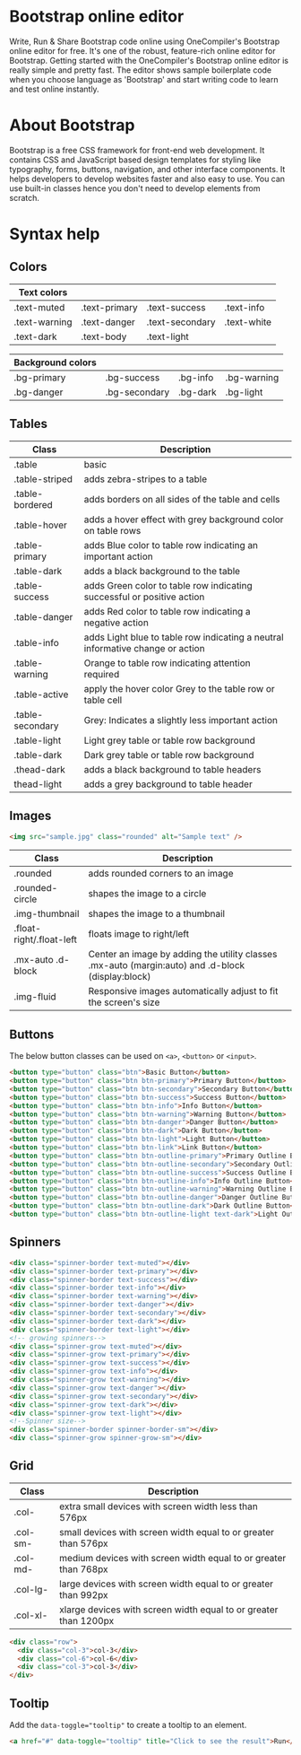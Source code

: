 # Bootstrap online editor
Write, Run & Share Bootstrap code online using OneCompiler's Bootstrap online editor for free. It's one of the robust, feature-rich online editor for Bootstrap. Getting started with the OneCompiler's Bootstrap online editor is really simple and pretty fast. The editor shows sample boilerplate code when you choose language as 'Bootstrap' and start writing code to learn and test online instantly.

# About Bootstrap

Bootstrap is a free CSS framework for front-end web development. It contains CSS and JavaScript based design templates for styling like typography, forms, buttons, navigation, and other interface components. It helps developers to develop websites faster and also easy to use. You can use built-in classes hence you don't need to develop elements from scratch.

# Syntax help

## Colors

|Text colors||||
|---|---|---|---|
|.text-muted| .text-primary| .text-success| .text-info| 
|.text-warning| .text-danger| .text-secondary| .text-white| 
|.text-dark| .text-body | .text-light||

|Background colors||||
|---|---|---|---|
|.bg-primary| .bg-success| .bg-info| .bg-warning| 
|.bg-danger| .bg-secondary| .bg-dark | .bg-light|

## Tables


|Class|	Description|
|---|---|
|.table| basic|
|.table-striped| adds zebra-stripes to a table|
|.table-bordered|adds borders on all sides of the table and cells|
|.table-hover |  adds a hover effect with grey background color on table rows|
|.table-primary|	adds Blue color to table row indicating an important action|
|.table-dark| adds a black background to the table|
|.table-success| adds	Green color to table row indicating successful or positive action|
|.table-danger | adds	Red color to table row indicating a negative action|
|.table-info|	adds Light blue  to table row indicating a neutral informative change or action|
|.table-warning	| Orange  to table row indicating attention required|
|.table-active	| apply the hover color Grey to the table row or table cell|
|.table-secondary|	Grey: Indicates a slightly less important action|
|.table-light	|Light grey table or table row background|
|.table-dark	| Dark grey table or table row background|
|.thead-dark|adds a black background to table headers|
|thead-light|adds a grey background to table header|


## Images

```html
<img src="sample.jpg" class="rounded" alt="Sample text" />
```

|Class|	Description|
|---|---|
|.rounded|adds rounded corners to an image|
|.rounded-circle|shapes the image to a circle|
|.img-thumbnail|shapes the image to a thumbnail|
|.float-right/.float-left| floats image to right/left|
|.mx-auto  .d-block| Center an image by adding the utility classes .mx-auto (margin:auto) and .d-block (display:block)|
|.img-fluid| Responsive images automatically adjust to fit the screen's size|

## Buttons

The below button classes can be used on `<a>`, `<button>` or `<input>`.
```html
<button type="button" class="btn">Basic Button</button>
<button type="button" class="btn btn-primary">Primary Button</button>
<button type="button" class="btn btn-secondary">Secondary Button</button>
<button type="button" class="btn btn-success">Success Button</button>
<button type="button" class="btn btn-info">Info Button</button>
<button type="button" class="btn btn-warning">Warning Button</button>
<button type="button" class="btn btn-danger">Danger Button</button>
<button type="button" class="btn btn-dark">Dark Button</button>
<button type="button" class="btn btn-light">Light Button</button>
<button type="button" class="btn btn-link">Link Button</button>
<button type="button" class="btn btn-outline-primary">Primary Outline Button</button>
<button type="button" class="btn btn-outline-secondary">Secondary Outline Button</button>
<button type="button" class="btn btn-outline-success">Success Outline Button</button>
<button type="button" class="btn btn-outline-info">Info Outline Button</button>
<button type="button" class="btn btn-outline-warning">Warning Outline Button</button>
<button type="button" class="btn btn-outline-danger">Danger Outline Button</button>
<button type="button" class="btn btn-outline-dark">Dark Outline Button</button>
<button type="button" class="btn btn-outline-light text-dark">Light Outline Button</button>
```

## Spinners

```html
<div class="spinner-border text-muted"></div>
<div class="spinner-border text-primary"></div>
<div class="spinner-border text-success"></div>
<div class="spinner-border text-info"></div>
<div class="spinner-border text-warning"></div>
<div class="spinner-border text-danger"></div>
<div class="spinner-border text-secondary"></div>
<div class="spinner-border text-dark"></div>
<div class="spinner-border text-light"></div>
<!-- growing spinners-->
<div class="spinner-grow text-muted"></div>
<div class="spinner-grow text-primary"></div>
<div class="spinner-grow text-success"></div>
<div class="spinner-grow text-info"></div>
<div class="spinner-grow text-warning"></div>
<div class="spinner-grow text-danger"></div>
<div class="spinner-grow text-secondary"></div>
<div class="spinner-grow text-dark"></div>
<div class="spinner-grow text-light"></div>
<!--Spinner size-->
<div class="spinner-border spinner-border-sm"></div>
<div class="spinner-grow spinner-grow-sm"></div>
```


## Grid

|Class|Description|
|----|----|
|.col-| extra small devices with screen width less than 576px|
|.col-sm-| small devices with screen width equal to or greater than 576px|
|.col-md-| medium devices with screen width equal to or greater than 768px|
|.col-lg- |large devices with screen width equal to or greater than 992px|
|.col-xl- |xlarge devices with screen width equal to or greater than 1200px|

```html
<div class="row">
  <div class="col-3">col-3</div>
  <div class="col-6">col-6</div>
  <div class="col-3">col-3</div>
</div>
```

## Tooltip

Add the `data-toggle="tooltip"` to create a tooltip to an element.
```html
<a href="#" data-toggle="tooltip" title="Click to see the result">Run</a>
```
